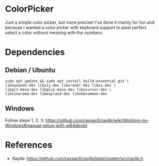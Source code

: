 # ColorPicker

Just a simple color picker, but more precise! I've done it mainly for fun and 
because I wanted a color picker with keyboard support to pixel perfect select
a color without messing with the numbers.

# Dependencies

## Debian / Ubuntu

```shell
sudo apt update && sudo apt install build-essential git \
libasound2-dev libx11-dev libxrandr-dev libxi-dev \
libgl1-mesa-dev libglu1-mesa-dev libxcursor-dev \
libxinerama-dev libwayland-dev libxkbcommon-dev
```

## Windows

Follow steps 1, 2, 3: https://github.com/raysan5/raylib/wiki/Working-on-Windows#manual-setup-with-w64devkit

# References

- Raylib: https://github.com/raysan5/raylib/blob/master/src/raylib.h
